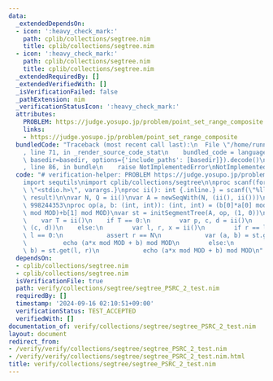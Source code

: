```yaml
---
data:
  _extendedDependsOn:
  - icon: ':heavy_check_mark:'
    path: cplib/collections/segtree.nim
    title: cplib/collections/segtree.nim
  - icon: ':heavy_check_mark:'
    path: cplib/collections/segtree.nim
    title: cplib/collections/segtree.nim
  _extendedRequiredBy: []
  _extendedVerifiedWith: []
  _isVerificationFailed: false
  _pathExtension: nim
  _verificationStatusIcon: ':heavy_check_mark:'
  attributes:
    PROBLEM: https://judge.yosupo.jp/problem/point_set_range_composite
    links:
    - https://judge.yosupo.jp/problem/point_set_range_composite
  bundledCode: "Traceback (most recent call last):\n  File \"/home/runner/.local/lib/python3.10/site-packages/onlinejudge_verify/documentation/build.py\"\
    , line 71, in _render_source_code_stat\n    bundled_code = language.bundle(stat.path,\
    \ basedir=basedir, options={'include_paths': [basedir]}).decode()\n  File \"/home/runner/.local/lib/python3.10/site-packages/onlinejudge_verify/languages/nim.py\"\
    , line 86, in bundle\n    raise NotImplementedError\nNotImplementedError\n"
  code: "# verification-helper: PROBLEM https://judge.yosupo.jp/problem/point_set_range_composite\n\
    import sequtils\nimport cplib/collections/segtree\n\nproc scanf(formatstr: cstring){.header:\
    \ \"<stdio.h>\", varargs.}\nproc ii(): int {.inline.} = scanf(\"%lld\\n\", addr\
    \ result)\n\nvar N, Q = ii()\nvar A = newSeqWith(N, (ii(), ii()))\nconst MOD =\
    \ 998244353\nproc op(a, b: (int, int)): (int, int) = (b[0]*a[0] mod MOD, (b[0]*a[1]\
    \ mod MOD)+b[1] mod MOD)\nvar st = initSegmentTree(A, op, (1, 0))\nfor i in 0..<Q:\n\
    \    var T = ii()\n    if T == 0:\n        var p, c, d = ii()\n        st.update(p,\
    \ (c, d))\n    else:\n        var l, r, x = ii()\n        if r == len(st) and\
    \ l == 0:\n            assert r == N\n            var (a, b) = st.get_all\n  \
    \          echo (a*x mod MOD + b) mod MOD\n        else:\n            var (a,\
    \ b) = st.get(l, r)\n            echo (a*x mod MOD + b) mod MOD\n"
  dependsOn:
  - cplib/collections/segtree.nim
  - cplib/collections/segtree.nim
  isVerificationFile: true
  path: verify/collections/segtree/segtree_PSRC_2_test.nim
  requiredBy: []
  timestamp: '2024-09-16 02:10:51+09:00'
  verificationStatus: TEST_ACCEPTED
  verifiedWith: []
documentation_of: verify/collections/segtree/segtree_PSRC_2_test.nim
layout: document
redirect_from:
- /verify/verify/collections/segtree/segtree_PSRC_2_test.nim
- /verify/verify/collections/segtree/segtree_PSRC_2_test.nim.html
title: verify/collections/segtree/segtree_PSRC_2_test.nim
---
```

